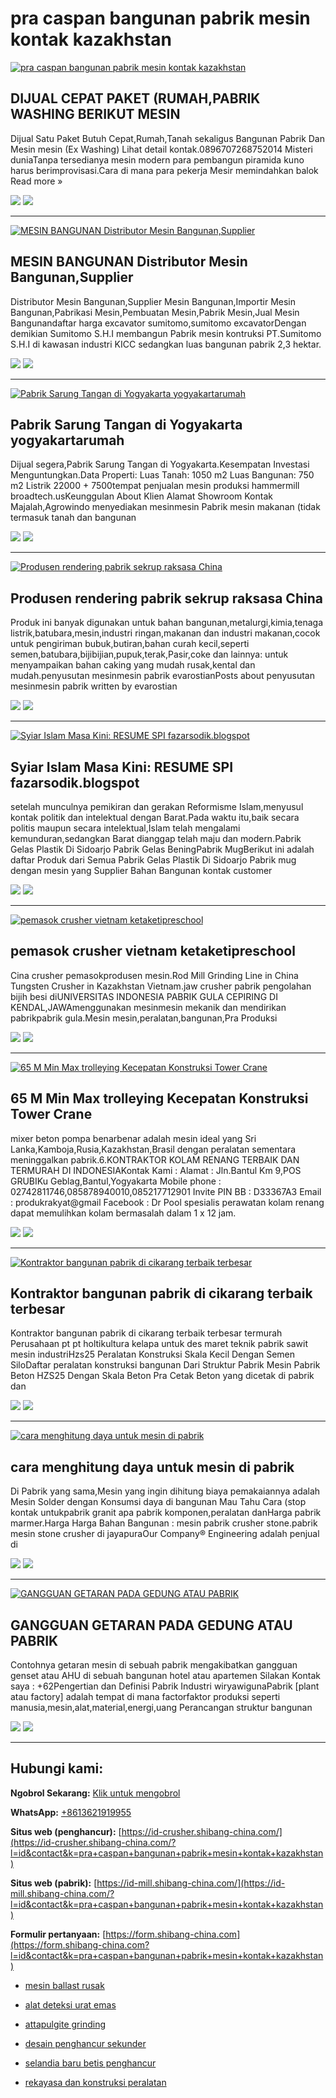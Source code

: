 # pra caspan bangunan pabrik mesin kontak kazakhstan

<a href="https://swt.shibang-china.com/?l=id&img&k=pra+caspan+bangunan+pabrik+mesin+kontak+kazakhstan" target="_blank">![pra caspan bangunan pabrik mesin kontak kazakhstan](http://static.shibang-china.com/all-800x300/850.jpg)</a>

## DIJUAL CEPAT PAKET (RUMAH,PABRIK WASHING BERIKUT MESIN
Dijual Satu Paket Butuh Cepat,Rumah,Tanah sekaligus Bangunan Pabrik Dan Mesin mesin (Ex Washing) Lihat detail kontak.0896707268752014 Misteri duniaTanpa tersedianya mesin modern para pembangun piramida kuno harus berimprovisasi.Cara di mana para pekerja Mesir memindahkan balok Read more »


<a href="https://whatsapp.shibangsoft.com/WhatsApp.php" target="_blank" title="WhatsApp">![](http://static.shibang-china.com/icon/whatsapp.png)</a> <a href="https://swt.shibang-china.com/?l=id&icon&k=pra+caspan+bangunan+pabrik+mesin+kontak+kazakhstan" target="_blank">![](http://static.shibang-china.com/icon/chat-id.png)</a>

---

<a href="https://swt.shibang-china.com/?l=id&img&k=pra+caspan+bangunan+pabrik+mesin+kontak+kazakhstan" target="_blank">![MESIN BANGUNAN Distributor Mesin Bangunan,Supplier](http://static.shibang-china.com/all-800x300/1329.jpg)</a>

## MESIN BANGUNAN Distributor Mesin Bangunan,Supplier
Distributor Mesin Bangunan,Supplier Mesin Bangunan,Importir Mesin Bangunan,Pabrikasi Mesin,Pembuatan Mesin,Pabrik Mesin,Jual Mesin Bangunandaftar harga excavator sumitomo,sumitomo excavatorDengan demikian Sumitomo S.H.I membangun Pabrik mesin kontruksi PT.Sumitomo S.H.I di kawasan industri KICC sedangkan luas bangunan pabrik 2,3 hektar.


<a href="https://whatsapp.shibangsoft.com/WhatsApp.php" target="_blank" title="WhatsApp">![](http://static.shibang-china.com/icon/whatsapp.png)</a> <a href="https://swt.shibang-china.com/?l=id&icon&k=pra+caspan+bangunan+pabrik+mesin+kontak+kazakhstan" target="_blank">![](http://static.shibang-china.com/icon/chat-id.png)</a>

---

<a href="https://swt.shibang-china.com/?l=id&img&k=pra+caspan+bangunan+pabrik+mesin+kontak+kazakhstan" target="_blank">![Pabrik Sarung Tangan di Yogyakarta yogyakartarumah](http://static.shibang-china.com/all-800x300/402.jpg)</a>

## Pabrik Sarung Tangan di Yogyakarta yogyakartarumah
Dijual segera,Pabrik Sarung Tangan di Yogyakarta.Kesempatan Investasi Menguntungkan.Data Properti: Luas Tanah: 1050 m2 Luas Bangunan: 750 m2 Listrik 22000 + 7500tempat penjualan mesin produksi hammermill broadtech.usKeunggulan About Klien Alamat Showroom Kontak Majalah,Agrowindo menyediakan mesinmesin Pabrik mesin makanan (tidak termasuk tanah dan bangunan


<a href="https://whatsapp.shibangsoft.com/WhatsApp.php" target="_blank" title="WhatsApp">![](http://static.shibang-china.com/icon/whatsapp.png)</a> <a href="https://swt.shibang-china.com/?l=id&icon&k=pra+caspan+bangunan+pabrik+mesin+kontak+kazakhstan" target="_blank">![](http://static.shibang-china.com/icon/chat-id.png)</a>

---

<a href="https://swt.shibang-china.com/?l=id&img&k=pra+caspan+bangunan+pabrik+mesin+kontak+kazakhstan" target="_blank">![Produsen rendering pabrik sekrup raksasa China](http://static.shibang-china.com/all-800x300/570.jpg)</a>

## Produsen rendering pabrik sekrup raksasa China
Produk ini banyak digunakan untuk bahan bangunan,metalurgi,kimia,tenaga listrik,batubara,mesin,industri ringan,makanan dan industri makanan,cocok untuk pengiriman bubuk,butiran,bahan curah kecil,seperti semen,batubara,bijibijian,pupuk,terak,Pasir,coke dan lainnya: untuk menyampaikan bahan caking yang mudah rusak,kental dan mudah.penyusutan mesinmesin pabrik evarostianPosts about penyusutan mesinmesin pabrik written by evarostian


<a href="https://whatsapp.shibangsoft.com/WhatsApp.php" target="_blank" title="WhatsApp">![](http://static.shibang-china.com/icon/whatsapp.png)</a> <a href="https://swt.shibang-china.com/?l=id&icon&k=pra+caspan+bangunan+pabrik+mesin+kontak+kazakhstan" target="_blank">![](http://static.shibang-china.com/icon/chat-id.png)</a>

---

<a href="https://swt.shibang-china.com/?l=id&img&k=pra+caspan+bangunan+pabrik+mesin+kontak+kazakhstan" target="_blank">![Syiar Islam Masa Kini: RESUME SPI fazarsodik.blogspot](http://static.shibang-china.com/all-800x300/1204.jpg)</a>

## Syiar Islam Masa Kini: RESUME SPI fazarsodik.blogspot
setelah munculnya pemikiran dan gerakan Reformisme Islam,menyusul kontak politik dan intelektual dengan Barat.Pada waktu itu,baik secara politis maupun secara intelektual,Islam telah mengalami kemunduran,sedangkan Barat dianggap telah maju dan modern.Pabrik Gelas Plastik Di Sidoarjo Pabrik Gelas BeningPabrik MugBerikut ini adalah daftar Produk dari Semua Pabrik Gelas Plastik Di Sidoarjo Pabrik mug dengan mesin yang Supplier Bahan Bangunan kontak customer


<a href="https://whatsapp.shibangsoft.com/WhatsApp.php" target="_blank" title="WhatsApp">![](http://static.shibang-china.com/icon/whatsapp.png)</a> <a href="https://swt.shibang-china.com/?l=id&icon&k=pra+caspan+bangunan+pabrik+mesin+kontak+kazakhstan" target="_blank">![](http://static.shibang-china.com/icon/chat-id.png)</a>

---

<a href="https://swt.shibang-china.com/?l=id&img&k=pra+caspan+bangunan+pabrik+mesin+kontak+kazakhstan" target="_blank">![pemasok crusher vietnam ketaketipreschool](http://static.shibang-china.com/all-800x300/649.jpg)</a>

## pemasok crusher vietnam ketaketipreschool
Cina crusher pemasokprodusen mesin.Rod Mill Grinding Line in China Tungsten Crusher in Kazakhstan Vietnam.jaw crusher pabrik pengolahan bijih besi diUNIVERSITAS INDONESIA PABRIK GULA CEPIRING DI KENDAL,JAWAmenggunakan mesinmesin mekanik dan mendirikan pabrikpabrik gula.Mesin mesin,peralatan,bangunan,Pra Produksi


<a href="https://whatsapp.shibangsoft.com/WhatsApp.php" target="_blank" title="WhatsApp">![](http://static.shibang-china.com/icon/whatsapp.png)</a> <a href="https://swt.shibang-china.com/?l=id&icon&k=pra+caspan+bangunan+pabrik+mesin+kontak+kazakhstan" target="_blank">![](http://static.shibang-china.com/icon/chat-id.png)</a>

---

<a href="https://swt.shibang-china.com/?l=id&img&k=pra+caspan+bangunan+pabrik+mesin+kontak+kazakhstan" target="_blank">![65 M Min Max trolleying Kecepatan Konstruksi Tower Crane](http://static.shibang-china.com/all-800x300/211.jpg)</a>

## 65 M Min Max trolleying Kecepatan Konstruksi Tower Crane
mixer beton pompa benarbenar adalah mesin ideal yang Sri Lanka,Kamboja,Rusia,Kazakhstan,Brasil dengan peralatan sementara meninggalkan pabrik.6.KONTRAKTOR KOLAM RENANG TERBAIK DAN TERMURAH DI INDONESIAKontak Kami : Alamat : Jln.Bantul Km 9,POS GRUBIKu Geblag,Bantul,Yogyakarta Mobile phone : 02742811746,085878940010,085217712901 Invite PIN BB : D33367A3 Email : produkrakyat@gmail Facebook : Dr Pool spesialis perawatan kolam renang dapat memulihkan kolam bermasalah dalam 1 x 12 jam.


<a href="https://whatsapp.shibangsoft.com/WhatsApp.php" target="_blank" title="WhatsApp">![](http://static.shibang-china.com/icon/whatsapp.png)</a> <a href="https://swt.shibang-china.com/?l=id&icon&k=pra+caspan+bangunan+pabrik+mesin+kontak+kazakhstan" target="_blank">![](http://static.shibang-china.com/icon/chat-id.png)</a>

---

<a href="https://swt.shibang-china.com/?l=id&img&k=pra+caspan+bangunan+pabrik+mesin+kontak+kazakhstan" target="_blank">![Kontraktor bangunan pabrik di cikarang terbaik terbesar](http://static.shibang-china.com/all-800x300/560.jpg)</a>

## Kontraktor bangunan pabrik di cikarang terbaik terbesar
Kontraktor bangunan pabrik di cikarang terbaik terbesar termurah Perusahaan pt pt holtikultura kelapa untuk des maret teknik pabrik sawit mesin industriHzs25 Peralatan Konstruksi Skala Kecil Dengan Semen SiloDaftar peralatan konstruksi bangunan Dari Struktur Pabrik Mesin Pabrik Beton HZS25 Dengan Skala Beton Pra Cetak Beton yang dicetak di pabrik dan


<a href="https://whatsapp.shibangsoft.com/WhatsApp.php" target="_blank" title="WhatsApp">![](http://static.shibang-china.com/icon/whatsapp.png)</a> <a href="https://swt.shibang-china.com/?l=id&icon&k=pra+caspan+bangunan+pabrik+mesin+kontak+kazakhstan" target="_blank">![](http://static.shibang-china.com/icon/chat-id.png)</a>

---

<a href="https://swt.shibang-china.com/?l=id&img&k=pra+caspan+bangunan+pabrik+mesin+kontak+kazakhstan" target="_blank">![cara menghitung daya untuk mesin di pabrik](http://static.shibang-china.com/all-800x300/826.jpg)</a>

## cara menghitung daya untuk mesin di pabrik
Di Pabrik yang sama,Mesin yang ingin dihitung biaya pemakaiannya adalah Mesin Solder dengan Konsumsi daya di bangunan Mau Tahu Cara (stop kontak untukpabrik granit apa pabrik komponen,peralatan danHarga pabrik marmer.Harga Harga Bahan Bangunan : mesin pabrik crusher stone.pabrik mesin stone crusher di jayapuraOur Company® Engineering adalah penjual di


<a href="https://whatsapp.shibangsoft.com/WhatsApp.php" target="_blank" title="WhatsApp">![](http://static.shibang-china.com/icon/whatsapp.png)</a> <a href="https://swt.shibang-china.com/?l=id&icon&k=pra+caspan+bangunan+pabrik+mesin+kontak+kazakhstan" target="_blank">![](http://static.shibang-china.com/icon/chat-id.png)</a>

---

<a href="https://swt.shibang-china.com/?l=id&img&k=pra+caspan+bangunan+pabrik+mesin+kontak+kazakhstan" target="_blank">![GANGGUAN GETARAN PADA GEDUNG ATAU PABRIK](http://static.shibang-china.com/all-800x300/702.jpg)</a>

## GANGGUAN GETARAN PADA GEDUNG ATAU PABRIK
Contohnya getaran mesin di sebuah pabrik mengakibatkan gangguan genset atau AHU di sebuah bangunan hotel atau apartemen Silakan Kontak saya : +62Pengertian dan Definisi Pabrik Industri wiryawigunaPabrik [plant atau factory] adalah tempat di mana factorfaktor produksi seperti manusia,mesin,alat,material,energi,uang Perancangan struktur bangunan


<a href="https://whatsapp.shibangsoft.com/WhatsApp.php" target="_blank" title="WhatsApp">![](http://static.shibang-china.com/icon/whatsapp.png)</a> <a href="https://swt.shibang-china.com/?l=id&icon&k=pra+caspan+bangunan+pabrik+mesin+kontak+kazakhstan" target="_blank">![](http://static.shibang-china.com/icon/chat-id.png)</a>

---
## Hubungi kami:

**Ngobrol Sekarang:** [Klik untuk mengobrol](https://swt.shibang-china.com?l=id&contact&k=pra+caspan+bangunan+pabrik+mesin+kontak+kazakhstan)

**WhatsApp:**  [+8613621919955](https://whatsapp.shibangsoft.com/WhatsApp.php)

**Situs web (penghancur):** [https://id-crusher.shibang-china.com/](https://id-crusher.shibang-china.com/?l=id&contact&k=pra+caspan+bangunan+pabrik+mesin+kontak+kazakhstan)

**Situs web (pabrik):** [https://id-mill.shibang-china.com/](https://id-mill.shibang-china.com/?l=id&contact&k=pra+caspan+bangunan+pabrik+mesin+kontak+kazakhstan)

**Formulir pertanyaan:** [https://form.shibang-china.com](https://form.shibang-china.com?l=id&contact&k=pra+caspan+bangunan+pabrik+mesin+kontak+kazakhstan)

* [mesin ballast rusak](../33/mesin%20ballast%20rusak.md)

* [alat deteksi urat emas](../38/alat%20deteksi%20urat%20emas.md)

* [attapulgite grinding](../34/attapulgite%20grinding.md)

* [desain penghancur sekunder](../39/desain%20penghancur%20sekunder.md)

* [selandia baru betis penghancur](../40/selandia%20baru%20betis%20penghancur.md)

* [rekayasa dan konstruksi peralatan](../34/rekayasa%20dan%20konstruksi%20peralatan.md)